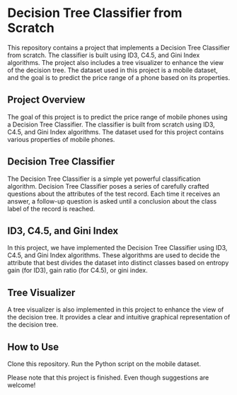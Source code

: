# Decision Tree Classifier from Scratch
This repository contains a project that implements a Decision Tree Classifier from scratch. The classifier is built using ID3, C4.5, and Gini Index algorithms. The project also includes a tree visualizer to enhance the view of the decision tree. The dataset used in this project is a mobile dataset, and the goal is to predict the price range of a phone based on its properties.

## Project Overview
The goal of this project is to predict the price range of mobile phones using a Decision Tree Classifier. The classifier is built from scratch using ID3, C4.5, and Gini Index algorithms. The dataset used for this project contains various properties of mobile phones.

## Decision Tree Classifier
The Decision Tree Classifier is a simple yet powerful classification algorithm. Decision Tree Classifier poses a series of carefully crafted questions about the attributes of the test record. Each time it receives an answer, a follow-up question is asked until a conclusion about the class label of the record is reached.

## ID3, C4.5, and Gini Index
In this project, we have implemented the Decision Tree Classifier using ID3, C4.5, and Gini Index algorithms. These algorithms are used to decide the attribute that best divides the dataset into distinct classes based on entropy gain (for ID3), gain ratio (for C4.5), or gini index.

## Tree Visualizer
A tree visualizer is also implemented in this project to enhance the view of the decision tree. It provides a clear and intuitive graphical representation of the decision tree.

## How to Use
Clone this repository.
Run the Python script on the mobile dataset.

Please note that this project is finished. Even though suggestions are welcome!
